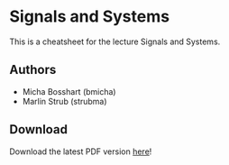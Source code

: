 # Signals and Systems

This is a cheatsheet for the lecture Signals and Systems.

## Authors
- Micha Bosshart (bmicha)
- Marlin Strub (strubma)

## Download
Download the latest PDF version [here](../../releases/latest)!
